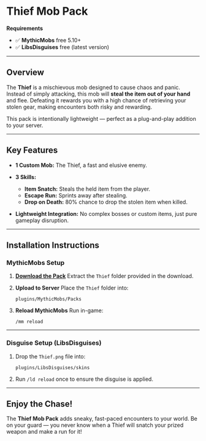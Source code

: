 # Thief Mob Pack

**Requirements**

* ✅ **MythicMobs** free 5.10+
* ✅ **LibsDisguises** free (latest version)

---

## Overview

The **Thief** is a mischievous mob designed to cause chaos and panic. Instead of simply attacking, this mob will **steal the item out of your hand** and flee. Defeating it rewards you with a high chance of retrieving your stolen gear, making encounters both risky and rewarding.

This pack is intentionally lightweight — perfect as a plug-and-play addition to your server.

---

## Key Features

* **1 Custom Mob:** The Thief, a fast and elusive enemy.
* **3 Skills:**

  * **Item Snatch:** Steals the held item from the player.
  * **Escape Run:** Sprints away after stealing.
  * **Drop on Death:** 80% chance to drop the stolen item when killed.
* **Lightweight Integration:** No complex bosses or custom items, just pure gameplay disruption.

---

## Installation Instructions

### MythicMobs Setup

1. **[Download the Pack](https://downgit.github.io/#/home?url=https://github.com/SkyKiller6363/Skys-Mobs/tree/main/Packs/Thief)**
   Extract the `Thief` folder provided in the download.

2. **Upload to Server**
   Place the `Thief` folder into:

   ```
   plugins/MythicMobs/Packs
   ```

3. **Reload MythicMobs**
   Run in-game:

   ```
   /mm reload
   ```

---

### Disguise Setup (LibsDisguises)

1. Drop the `Thief.png` file into:

   ```
   plugins/LibsDisguises/skins
   ```


3. Run `/ld reload` once to ensure the disguise is applied.

---

## Enjoy the Chase!

The **Thief Mob Pack** adds sneaky, fast-paced encounters to your world. Be on your guard — you never know when a Thief will snatch your prized weapon and make a run for it!
